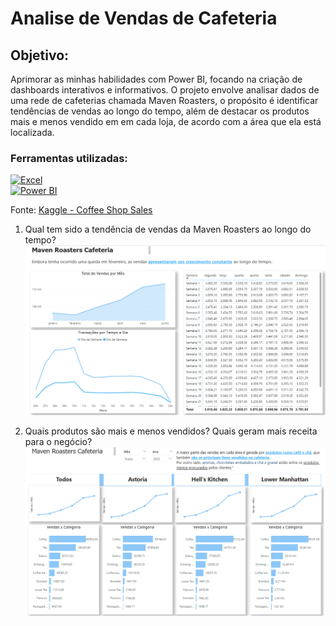 <h1>Analise de Vendas de Cafeteria</h1>

<h2>Objetivo:</h2>

Aprimorar as minhas habilidades com Power BI, focando na criação de dashboards interativos e informativos. O projeto envolve analisar dados de uma rede de cafeterias chamada Maven Roasters, o propósito é identificar tendências de vendas ao longo do tempo, além de destacar os produtos mais e menos vendido em em cada loja, de acordo com a área que ela está localizada.

<h3>Ferramentas utilizadas:</h3>

[![Excel](https://img.shields.io/badge/Excel-217346?style=for-the-badge&logo=microsoft-excel&logoColor=white)](https://www.microsoft.com/pt-br/microsoft-365/excel)  
[![Power BI](https://img.shields.io/badge/PowerBI-F2C811?style=for-the-badge&logo=power-bi&logoColor=black)](https://powerbi.microsoft.com/)


Fonte: 
[Kaggle - Coffee Shop Sales](https://www.kaggle.com/datasets/ahmedabbas757/coffee-sales/data)

1. Qual tem sido a tendência de vendas da Maven Roasters ao longo do tempo?
![img 1](https://github.com/gubetete/dashboard-powerbi-coffeshop/blob/main/img/pbi1.png?raw=true)

2. Quais produtos são mais e menos vendidos? Quais geram mais receita para o negócio?
![img 2](https://github.com/gubetete/dashboard-powerbi-coffeshop/blob/main/img/pbi2.png?raw=true)
